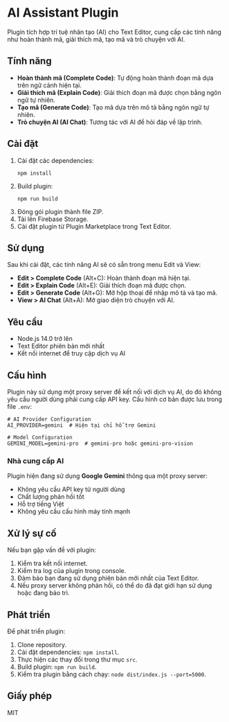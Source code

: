 # AI Assistant Plugin

Plugin tích hợp trí tuệ nhân tạo (AI) cho Text Editor, cung cấp các tính năng như hoàn thành mã, giải thích mã, tạo mã và trò chuyện với AI.

## Tính năng

- **Hoàn thành mã (Complete Code)**: Tự động hoàn thành đoạn mã dựa trên ngữ cảnh hiện tại.
- **Giải thích mã (Explain Code)**: Giải thích đoạn mã được chọn bằng ngôn ngữ tự nhiên.
- **Tạo mã (Generate Code)**: Tạo mã dựa trên mô tả bằng ngôn ngữ tự nhiên.
- **Trò chuyện AI (AI Chat)**: Tương tác với AI để hỏi đáp về lập trình.

## Cài đặt

1. Cài đặt các dependencies:
   ```
   npm install
   ```
2. Build plugin:
   ```
   npm run build
   ```
3. Đóng gói plugin thành file ZIP.
4. Tải lên Firebase Storage.
5. Cài đặt plugin từ Plugin Marketplace trong Text Editor.

## Sử dụng

Sau khi cài đặt, các tính năng AI sẽ có sẵn trong menu Edit và View:

- **Edit > Complete Code** (Alt+C): Hoàn thành đoạn mã hiện tại.
- **Edit > Explain Code** (Alt+E): Giải thích đoạn mã được chọn.
- **Edit > Generate Code** (Alt+G): Mở hộp thoại để nhập mô tả và tạo mã.
- **View > AI Chat** (Alt+A): Mở giao diện trò chuyện với AI.

## Yêu cầu

- Node.js 14.0 trở lên
- Text Editor phiên bản mới nhất
- Kết nối internet để truy cập dịch vụ AI

## Cấu hình

Plugin này sử dụng một proxy server để kết nối với dịch vụ AI, do đó không yêu cầu người dùng phải cung cấp API key. Cấu hình cơ bản được lưu trong file `.env`:

```
# AI Provider Configuration
AI_PROVIDER=gemini  # Hiện tại chỉ hỗ trợ Gemini

# Model Configuration
GEMINI_MODEL=gemini-pro  # gemini-pro hoặc gemini-pro-vision
```

### Nhà cung cấp AI

Plugin hiện đang sử dụng **Google Gemini** thông qua một proxy server:
- Không yêu cầu API key từ người dùng
- Chất lượng phản hồi tốt
- Hỗ trợ tiếng Việt
- Không yêu cầu cấu hình máy tính mạnh

## Xử lý sự cố

Nếu bạn gặp vấn đề với plugin:

1. Kiểm tra kết nối internet.
2. Kiểm tra log của plugin trong console.
3. Đảm bảo bạn đang sử dụng phiên bản mới nhất của Text Editor.
4. Nếu proxy server không phản hồi, có thể do đã đạt giới hạn sử dụng hoặc đang bảo trì.

## Phát triển

Để phát triển plugin:

1. Clone repository.
2. Cài đặt dependencies: `npm install`.
3. Thực hiện các thay đổi trong thư mục `src`.
4. Build plugin: `npm run build`.
5. Kiểm tra plugin bằng cách chạy: `node dist/index.js --port=5000`.

## Giấy phép

MIT
